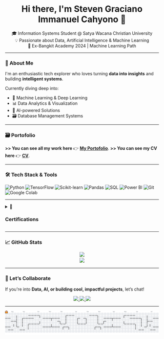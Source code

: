 <!-- README.md for github.com/imanuelsteven -->

<h1 align="center">Hi there, I'm Steven Graciano Immanuel Cahyono 👋</h1>

<p align="center">
  🎓 Information Systems Student @ Satya Wacana Christian University <br>
  💡 Passionate about Data, Artificial Intelligence & Machine Learning <br>
  🚀 Ex-Bangkit Academy 2024 | Machine Learning Path
</p>

---

### 🚀 About Me

I'm an enthusiastic tech explorer who loves turning **data into insights** and building **intelligent systems**.

Currently diving deep into:
- 🧠 Machine Learning & Deep Learning  
- 📊 Data Analytics & Visualization  
- 🤖 AI-powered Solutions  
- 🗃️ Database Management Systems

---
### 🗃️ Portofolio

**>> You can see all my work here** 👉 [**My Portofolio**](https://github.com/imanuelsteven/Portofolio).
**>> You can see my CV here** 👉 [**CV**](https://drive.google.com/file/d/14tnecgsUrVazFCHt6StAMuSq6wrp8_L2/view?usp=sharing).

---

### 🛠️ Tech Stack & Tools

![Python](https://img.shields.io/badge/-Python-3776AB?style=for-the-badge&logo=python&logoColor=white)
![TensorFlow](https://img.shields.io/badge/-TensorFlow-FF6F00?style=for-the-badge&logo=tensorflow&logoColor=white)
![Scikit-learn](https://img.shields.io/badge/-Scikit--Learn-F7931E?style=for-the-badge&logo=scikit-learn&logoColor=white)
![Pandas](https://img.shields.io/badge/-Pandas-150458?style=for-the-badge&logo=pandas)
![SQL](https://img.shields.io/badge/-SQL-4479A1?style=for-the-badge&logo=mysql&logoColor=white)
![Power BI](https://img.shields.io/badge/-Power%20BI-F2C811?style=for-the-badge&logo=powerbi&logoColor=black)
![Git](https://img.shields.io/badge/-Git-F05032?style=for-the-badge&logo=git&logoColor=white)
![Google Colab](https://img.shields.io/badge/-Colab-F9AB00?style=for-the-badge&logo=googlecolab&logoColor=white)


---

<details>
  <summary>📜 <h3>Certifications</h3></summary>

  <br>
 <strong>Coursera : </strong>

  - [Crash Course Python](https://coursera.org/share/c05c66af979838f2a3fcbd12f27de635)
  - [Using Python to Interact with the Operating System](https://coursera.org/share/f5836ee308bd5422eaa61709cff5ca1f)
  - [Linear Algebra for Machine Learning and Data Science](https://coursera.org/share/416fff1af723e2225441894c761a8a78)
  - [**Machine Learning Specialization Certificate**](https://coursera.org/share/aafaf1903143ff3395a207a4a6109fca)
  - [**DeepLearning.AI TensorFlow Developer**](https://coursera.org/share/b34a82fb8e20168eace9148bd24f43c7)
  - [Structuring Machine Learning Projects](https://coursera.org/share/b9a90fc99c5398f0eb6a24d3c29990bf)
  - [Custom Models, Layers, and Loss Functions with TensorFlow](https://coursera.org/share/4d7c07b107cfdf6ea42988b75dbcdddd)
  - [Custom and Distributed Training with TensorFlow](https://coursera.org/share/be4c713f240637f24367cd94940456ef)
  - [Advanced Computer Vision with TensorFlow](https://coursera.org/share/a36e2adbd53872eeacedbefd7ea87a95)
  - [Browser-based Models with TensorFlow.js](https://coursera.org/share/bfb5decacf242e3b118ae4a9491ff151)
  - [Device-based Models with TensorFlow Lite](https://coursera.org/share/37f409c74df7d5aeb6b6d24a65b7e501)
  - [Data Pipelines with TensorFlow Data Services](https://coursera.org/share/a9a75263ccce5dfdfa1a78b2a40f3c2f)
  - [Generative AI for Everyone](https://coursera.org/share/ffda148e47ab53805c1ac4a4f6b5259f)
  - [Build Basic Generative Adversarial Networks (GANs)](https://coursera.org/share/76c5d5a33359afd2229fe77ffff96601)
 
<strong>Dicoding : </strong>
  - [Memulai Dasar Pemrograman untuk Menjadi Pengembang Software](https://www.dicoding.com/certificates/0LZ06L730Z65)
  - [Pengenalan ke Logika Pemrograman (Programming Logic 101)](https://www.dicoding.com/certificates/6RPN1EEV8X2M)
  - [Belajar Dasar Git dengan GitHub](https://www.dicoding.com/certificates/NVP7Q018RZR0)
  - [Memulai Pemrograman dengan Python](https://www.dicoding.com/certificates/81P249DLYZOY)
  - [Belajar Dasar Visualisasi Data](https://www.dicoding.com/certificates/QLZ9VLYOEX5D)
  - [Belajar Analisis Data dengan Python](https://www.dicoding.com/certificates/1RXY20NRKXVM)
  - [Belajar Dasar AI](https://www.dicoding.com/certificates/N9ZO9RR6RXG5)
  - [Machine Learning Terapan](https://www.dicoding.com/certificates/1RXYEKNNKZVM)


</details>


---

### 📈 GitHub Stats

<p align="center">
  <img src="https://github-readme-streak-stats.herokuapp.com?user=imanuelsteven&theme=tokyonight&hide_border=true" />
  <br>
  <img src="https://github-readme-stats.vercel.app/api/top-langs/?username=imanuelsteven&layout=compact&theme=tokyonight&hide_border=true" />
</p>

---

### 🤝 Let’s Collaborate

If you're into **Data, AI, or building cool, impactful projects**, let’s chat!

<p align="center">
  <a href="https://www.linkedin.com/in/stevengraciano/">
    <img src="https://img.shields.io/badge/-LinkedIn-blue?logo=linkedin&logoColor=white" style="height:40px;"/>
  </a>
  <a href="https://github.com/imanuelsteven">
    <img src="https://img.shields.io/badge/-GitHub-black?logo=github&logoColor=white" style="height:40px;"/>
  </a>
  <a href="mailto:tugasstevengraciano@gmail.com">
    <img src="https://img.shields.io/badge/-Email-D14836?logo=gmail&logoColor=white" style="height:40px;"/>
  </a>
</p>


---
<picture>
  <source media="(prefers-color-scheme: dark)" srcset="https://raw.githubusercontent.com/imanuelsteven/imanuelsteven/output/pacman-contribution-graph-dark.svg">
  <source media="(prefers-color-scheme: light)" srcset="https://raw.githubusercontent.com/imanuelsteven/imanuelsteven/output/pacman-contribution-graph.svg">
  <img alt="pacman contribution graph" src="https://raw.githubusercontent.com/imanuelsteven/imanuelsteven/output/pacman-contribution-graph.svg">
</picture>

###
